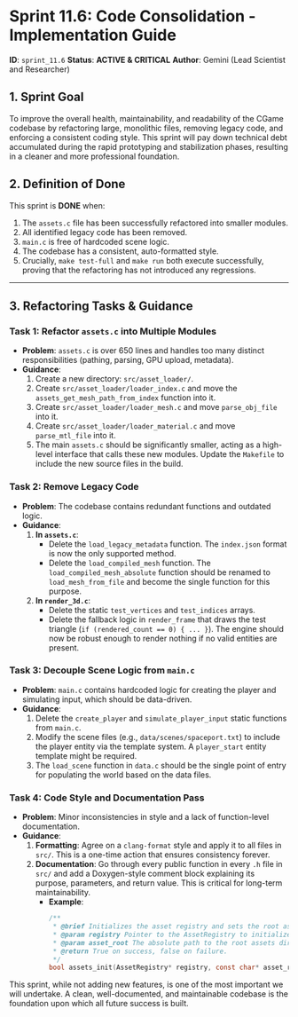 # Sprint 11.6: Code Consolidation - Implementation Guide

**ID**: `sprint_11.6`
**Status**: **ACTIVE & CRITICAL**
**Author**: Gemini (Lead Scientist and Researcher)

## 1. Sprint Goal

To improve the overall health, maintainability, and readability of the CGame codebase by refactoring large, monolithic files, removing legacy code, and enforcing a consistent coding style. This sprint will pay down technical debt accumulated during the rapid prototyping and stabilization phases, resulting in a cleaner and more professional foundation.

## 2. Definition of Done

This sprint is **DONE** when:
1.  The `assets.c` file has been successfully refactored into smaller modules.
2.  All identified legacy code has been removed.
3.  `main.c` is free of hardcoded scene logic.
4.  The codebase has a consistent, auto-formatted style.
5.  Crucially, `make test-full` and `make run` both execute successfully, proving that the refactoring has not introduced any regressions.

---

## 3. Refactoring Tasks & Guidance

### **Task 1: Refactor `assets.c` into Multiple Modules**

*   **Problem**: `assets.c` is over 650 lines and handles too many distinct responsibilities (pathing, parsing, GPU upload, metadata).
*   **Guidance**:
    1.  Create a new directory: `src/asset_loader/`.
    2.  Create `src/asset_loader/loader_index.c` and move the `assets_get_mesh_path_from_index` function into it.
    3.  Create `src/asset_loader/loader_mesh.c` and move `parse_obj_file` into it.
    4.  Create `src/asset_loader/loader_material.c` and move `parse_mtl_file` into it.
    5.  The main `assets.c` should be significantly smaller, acting as a high-level interface that calls these new modules. Update the `Makefile` to include the new source files in the build.

### **Task 2: Remove Legacy Code**

*   **Problem**: The codebase contains redundant functions and outdated logic.
*   **Guidance**:
    1.  **In `assets.c`**:
        *   Delete the `load_legacy_metadata` function. The `index.json` format is now the only supported method.
        *   Delete the `load_compiled_mesh` function. The `load_compiled_mesh_absolute` function should be renamed to `load_mesh_from_file` and become the single function for this purpose.
    2.  **In `render_3d.c`**:
        *   Delete the static `test_vertices` and `test_indices` arrays.
        *   Delete the fallback logic in `render_frame` that draws the test triangle (`if (rendered_count == 0) { ... }`). The engine should now be robust enough to render nothing if no valid entities are present.

### **Task 3: Decouple Scene Logic from `main.c`**

*   **Problem**: `main.c` contains hardcoded logic for creating the player and simulating input, which should be data-driven.
*   **Guidance**:
    1.  Delete the `create_player` and `simulate_player_input` static functions from `main.c`.
    2.  Modify the scene files (e.g., `data/scenes/spaceport.txt`) to include the player entity via the template system. A `player_start` entity template might be required.
    3.  The `load_scene` function in `data.c` should be the single point of entry for populating the world based on the data files.

### **Task 4: Code Style and Documentation Pass**

*   **Problem**: Minor inconsistencies in style and a lack of function-level documentation.
*   **Guidance**:
    1.  **Formatting**: Agree on a `clang-format` style and apply it to all files in `src/`. This is a one-time action that ensures consistency forever.
    2.  **Documentation**: Go through every public function in every `.h` file in `src/` and add a Doxygen-style comment block explaining its purpose, parameters, and return value. This is critical for long-term maintainability.
        *   **Example**:
            ```c
            /**
             * @brief Initializes the asset registry and sets the root asset path.
             * @param registry Pointer to the AssetRegistry to initialize.
             * @param asset_root The absolute path to the root assets directory.
             * @return True on success, false on failure.
             */
            bool assets_init(AssetRegistry* registry, const char* asset_root);
            ```

This sprint, while not adding new features, is one of the most important we will undertake. A clean, well-documented, and maintainable codebase is the foundation upon which all future success is built.

